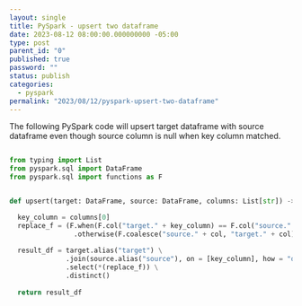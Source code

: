 ```yaml
---
layout: single
title: PySpark - upsert two dataframe
date: 2023-08-12 08:00:00.000000000 -05:00
type: post
parent_id: "0"
published: true
password: ""
status: publish
categories:
  - pyspark
permalink: "2023/08/12/pyspark-upsert-two-dataframe"
---
```


The following PySpark code will upsert target dataframe with source dataframe even though source column is null when key column matched.

```python

from typing import List
from pyspark.sql import DataFrame
from pyspark.sql import functions as F


def upsert(target: DataFrame, source: DataFrame, columns: List[str]) -> DataFrame:

  key_column = columns[0]
  replace_f = (F.when(F.col("target." + key_column) == F.col("source." + key_column), F.col("source." + col))
                .otherwise(F.coalesce("source." + col, "target." + col)).alias(col) for col in columns)
  
  result_df = target.alias("target") \
              .join(source.alias("source"), on = [key_column], how = "outer") \
              .select(*(replace_f)) \
              .distinct()
  
  return result_df
```


